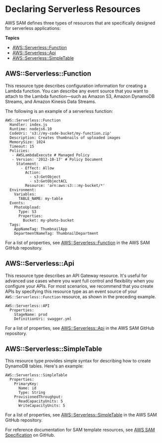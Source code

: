 # Declaring Serverless Resources<a name="serverless-sam-template"></a>

AWS SAM defines three types of resources that are specifically designed for serverless applications:

**Topics**
+ [AWS::Serverless::Function](#serverless-sam-template-function)
+ [AWS::Serverless::Api](#serverless-sam-template-api)
+ [AWS::Serverless::SimpleTable](#serverless-sam-template-simpletable)

## AWS::Serverless::Function<a name="serverless-sam-template-function"></a>

This resource type describes configuration information for creating a Lambda function\. You can describe any event source that you want to attach to the Lambda function—such as Amazon S3, Amazon DynamoDB Streams, and Amazon Kinesis Data Streams\.

The following is an example of a serverless function:

```
AWS::Serverless::Function
  Handler: index.js
  Runtime: nodejs6.10
  CodeUri: 's3://my-code-bucket/my-function.zip'
  Description: Creates thumbnails of uploaded images
  MemorySize: 1024
  Timeout: 15
  Policies:
   - AWSLambdaExecute # Managed Policy
   - Version: '2012-10-17' # Policy Document
     Statement:
       - Effect: Allow
         Action:
           - s3:GetObject
           - s3:GetObjectACL
         Resource: 'arn:aws:s3:::my-bucket/*'
  Environment:
    Variables:
      TABLE_NAME: my-table
  Events:
    PhotoUpload:
      Type: S3
      Properties:
        Bucket: my-photo-bucket
  Tags:
    AppNameTag: ThumbnailApp
    DepartmentNameTag: ThumbnailDepartment
```

For a list of properties, see [AWS::Serverless::Function](https://github.com/awslabs/serverless-application-model/blob/develop/versions/2016-10-31.md#awsserverlessfunction) in the AWS SAM GitHub repository\.

## AWS::Serverless::Api<a name="serverless-sam-template-api"></a>

This resource type describes an API Gateway resource\. It's useful for advanced use cases where you want full control and flexibility when you configure your APIs\. For most scenarios, we recommend that you create APIs by specifying this resource type as an event source of your `AWS::Serverless::Function` resource, as shown in the preceding example\.

```
AWS::Serverless::API
  Properties:
    StageName: prod
    DefinitionUri: swagger.yml
```

For a list of properties, see [AWS::Serverless::Api](https://github.com/awslabs/serverless-application-model/blob/develop/versions/2016-10-31.md#awsserverlessapi) in the AWS SAM GitHub repository\.

## AWS::Serverless::SimpleTable<a name="serverless-sam-template-simpletable"></a>

 This resource type provides simple syntax for describing how to create DynamoDB tables\. Here's an example:

```
AWS::Serverless::SimpleTable
  Properties:
    PrimaryKey:
      Name: id
      Type: String
    ProvisionedThroughput:
      ReadCapacityUnits: 5
      WriteCapacityUnits: 5
```

For a list of properties, see [AWS::Serverless::SimpleTable](https://github.com/awslabs/serverless-application-model/blob/develop/versions/2016-10-31.md#awsserverlesssimpletable) in the AWS SAM GitHub repository\.

For reference documentation for SAM template resources, see [AWS SAM Specification](https://github.com/awslabs/serverless-application-model/blob/develop/versions/2016-10-31.md) on GitHub\.